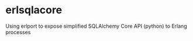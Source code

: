erlsqlacore
===========

Using erlport to expose simplified SQLAlchemy Core API (python) to Erlang processes